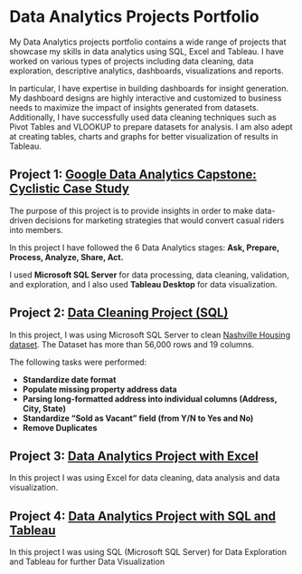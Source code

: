 # Data Analytics Projects Portfolio 

My Data Analytics projects portfolio contains a wide range of projects that showcase my skills in data analytics using SQL, Excel and Tableau. I have worked on various types of projects including data cleaning, data exploration, descriptive analytics, dashboards, visualizations and reports.

In particular, I have expertise in building dashboards for insight generation. My dashboard designs are highly interactive and customized to business needs to maximize the impact of insights generated from datasets. Additionally, I have successfully used data cleaning techniques such as Pivot Tables and VLOOKUP to prepare datasets for analysis. I am also adept at creating tables, charts and graphs for better visualization of results in Tableau.

## Project 1: [Google Data Analytics Capstone: Cyclistic Case Study](https://github.com/OlgaStratan/Data-Analytics-Portfolio/tree/main/Google%20Data%20Analytics%20Capstone:%20Cyclistic%20Case%20study)

The purpose of this project is to provide insights in order to make data-driven decisions for marketing strategies that would convert casual riders into members. 

In this project I have followed the 6 Data Analytics stages: **Ask, Prepare, Process, Analyze, Share, Act.**

I used **Microsoft SQL Server** for data processing, data cleaning, validation, and exploration, and I also used **Tableau Desktop** for data visualization.

## Project 2: [Data Cleaning Project (SQL)](https://github.com/OlgaStratan/Data-Analytics-Portfolio/tree/main/QSL_Data_Cleaning_Project)
In this project, I was using Microsoft SQL Server to clean [Nashville Housing dataset](https://github.com/AlexTheAnalyst/PortfolioProjects/blob/main/Nashville%20Housing%20Data%20for%20Data%20Cleaning.xlsx). The Dataset has more than 56,000 rows and 19 columns.

The following tasks were performed:
- **Standardize date format**
- **Populate missing property address data**
- **Parsing long-formatted address into individual columns (Address, City, State)**
- **Standardize “Sold as Vacant” field (from Y/N to Yes and No)**
- **Remove Duplicates**

## Project 3: [Data Analytics Project with Excel](https://github.com/OlgaStratan/Data-Analytics-Portfolio/tree/main/Data_Analytics_with_Excel)

In this project I was using Excel for data cleaning, data analysis and data visualization.

## Project 4: [Data Analytics Project with SQL and Tableau](https://github.com/OlgaStratan/Data-Analytics-Portfolio/tree/main/Data%20Analyst%20Portfolio%20Project%20Covid)

In this project I was using SQL (Microsoft SQL Server) for Data Exploration and Tableau for further Data Visualization

